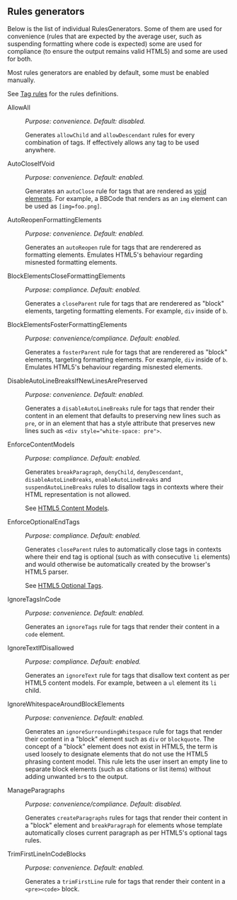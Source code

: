 <h2>Rules generators</h2>

Below is the list of individual RulesGenerators. Some of them are used for convenience (rules that are expected by the average user, such as suspending formatting where code is expected) some are used for compliance (to ensure the output remains valid HTML5) and some are used for both.

Most rules generators are enabled by default, some must be enabled manually.

See [Tag rules](Tag_rules.md) for the rules definitions.

<dl>

<dt id="allowall">AllowAll</dt>
<dd>
	<p><i>Purpose: convenience. Default: disabled.</i></p>
	<p>Generates <code>allowChild</code> and <code>allowDescendant</code> rules for every combination of tags. If effectively allows any tag to be used anywhere.</p>
</dd>

<dt id="autocloseifvoid">AutoCloseIfVoid</dt>
<dd>
	<p><i>Purpose: convenience. Default: enabled.</i></p>
	<p>Generates an <code>autoClose</code> rule for tags that are rendered as <a href="https://www.w3.org/TR/html5/syntax.html#void-elements">void elements</a>. For example, a BBCode that renders as an <code>img</code> element can be used as <code>[img=foo.png]</code>.</p>
</dd>

<dt id="autoreopenformattingelements">AutoReopenFormattingElements</dt>
<dd>
	<p><i>Purpose: convenience. Default: enabled.</i></p>
	<p>Generates an <code>autoReopen</code> rule for tags that are renderered as formatting elements. Emulates HTML5's behaviour regarding misnested formatting elements.</p>
</dd>

<dt id="blockelementscloseformattingelements">BlockElementsCloseFormattingElements</dt>
<dd>
	<p><i>Purpose: compliance. Default: enabled.</i></p>
	<p>Generates a <code>closeParent</code> rule for tags that are renderered as "block" elements, targeting formatting elements. For example, <code>div</code> inside of <code>b</code>.</p>
</dd>

<dt id="blockelementsfosterformattingelements">BlockElementsFosterFormattingElements</dt>
<dd>
	<p><i>Purpose: convenience/compliance. Default: enabled.</i></p>
	<p>Generates a <code>fosterParent</code> rule for tags that are renderered as "block" elements, targeting formatting elements. For example, <code>div</code> inside of <code>b</code>. Emulates HTML5's behaviour regarding misnested elements.</p>
</dd>

<dt id="disableautolinebreaksifnewlinesarepreserved">DisableAutoLineBreaksIfNewLinesArePreserved</dt>
<dd>
	<p><i>Purpose: convenience. Default: enabled.</i></p>
	<p>Generates a <code>disableAutoLineBreaks</code> rule for tags that render their content in an element that defaults to preserving new lines such as <code>pre</code>, or in an element that has a style attribute that preserves new lines such as <code>&lt;div style="white-space: pre"&gt;</code>.</p>
</dd>

<dt id="enforcecontentmodels">EnforceContentModels</dt>
<dd>
	<p><i>Purpose: compliance. Default: enabled.</i></p>
	<p>Generates <code>breakParagraph</code>, <code>denyChild</code>, <code>denyDescendant</code>, <code>disableAutoLineBreaks</code>, <code>enableAutoLineBreaks</code> and <code>suspendAutoLineBreaks</code> rules to disallow tags in contexts where their HTML representation is not allowed.</p>
	<p>See <a href="https://www.w3.org/TR/html5/dom.html#content-models">HTML5 Content Models</a>.</p>
</dd>

<dt id="enforceoptionalendtags">EnforceOptionalEndTags</dt>
<dd>
	<p><i>Purpose: compliance. Default: enabled.</i></p>
	<p>Generates <code>closeParent</code> rules to automatically close tags in contexts where their end tag is optional (such as with consecutive <code>li</code> elements) and would otherwise be automatically created by the browser's HTML5 parser.</p>
	<p>See <a href="https://www.w3.org/TR/html5/syntax.html#optional-tags">HTML5 Optional Tags</a>.</p>
</dd>

<dt id="ignoretagsincode">IgnoreTagsInCode</dt>
<dd>
	<p><i>Purpose: convenience. Default: enabled.</i></p>
	<p>Generates an <code>ignoreTags</code> rule for tags that render their content in a <code>code</code> element.</p>
</dd>

<dt id="ignoretextifdisallowed">IgnoreTextIfDisallowed</dt>
<dd>
	<p><i>Purpose: compliance. Default: enabled.</i></p>
	<p>Generates an <code>ignoreText</code> rule for tags that disallow text content as per HTML5 content models. For example, between a <code>ul</code> element its <code>li</code> child.</p>
</dd>

<dt id="ignorewhitespacearoundblockelements">IgnoreWhitespaceAroundBlockElements</dt>
<dd>
	<p><i>Purpose: convenience. Default: enabled.</i></p>
	<p>Generates an <code>ignoreSurroundingWhitespace</code> rule for tags that render their content in a "block" element such as <code>div</code> or <code>blockquote</code>. The concept of a "block" element does not exist in HTML5, the term is used loosely to designate elements that do not use the HTML5 phrasing content model. This rule lets the user insert an empty line to separate block elements (such as citations or list items) without adding unwanted <code>br</code>s to the output.</p>
</dd>

<dt id="manageparagraphs">ManageParagraphs</dt>
<dd>
	<p><i>Purpose: convenience/compliance. Default: disabled.</i></p>
	<p>Generates <code>createParagraphs</code> rules for tags that render their content in a "block" element and <code>breakParagraph</code> for elements whose template automatically closes current paragraph as per HTML5's optional tags rules.</p>
</dd>

<dt id="trimfirstlineincodeblocks">TrimFirstLineInCodeBlocks</dt>
<dd>
	<p><i>Purpose: convenience. Default: enabled.</i></p>
	<p>Generates a <code>trimFirstLine</code> rule for tags that render their content in a <code>&lt;pre&gt;&lt;code&gt;</code> block.</p>
</dd>

</dl>